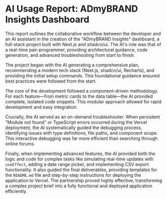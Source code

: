# AI Usage Report: ADmyBRAND Insights Dashboard

This report outlines the collaborative workflow between the developer and an AI assistant in the creation of the "ADmyBRAND Insights" dashboard, a full-stack project built with Next.js and shadcn/ui. The AI's role was that of a real-time pair-programmer, providing architectural guidance, code generation, and advanced troubleshooting from start to finish.

The project began with the AI generating a comprehensive plan, recommending a modern tech stack (Next.js, shadcn/ui, Recharts), and providing the initial setup commands. This foundational guidance ensured best practices were followed from the start.

The core of the development followed a component-driven methodology. For each feature—from metric cards to the data table—the AI provided complete, isolated code snippets. This modular approach allowed for rapid development and easy integration.

Crucially, the AI served as an on-demand troubleshooter. When persistent "Module not found" or TypeScript errors occurred during the Vercel deployment, the AI systematically guided the debugging process, identifying issues with type definitions, file paths, and component scope. This interactive debugging was far more efficient than searching through online forums.

Finally, when implementing advanced features, the AI provided both the logic and code for complex tasks like simulating real-time updates with `useEffect`, adding a date range picker, and implementing CSV export functionality. It also guided the final deliverables, providing templates for the `README.md` file and step-by-step instructions for deploying the application to Vercel. The partnership proved highly effective, transforming a complex project brief into a fully functional and deployed application efficiently.